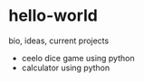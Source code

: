 # hello-world
bio, ideas, current projects
- ceelo dice game using python
- calculator using python
